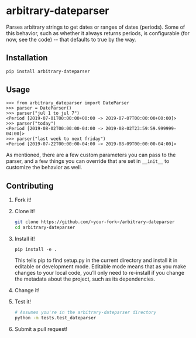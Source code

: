 # arbitrary-dateparser

Parses arbitrary strings to get dates or ranges of dates (periods). Some
of this behavior, such as whether it always returns periods, is configurable
(for now, see the code) -- that defaults to true by the way.

## Installation

```bash
pip install arbitrary-dateparser
```
  
## Usage
```
>>> from arbitrary_dateparser import DateParser
>>> parser = DateParser()
>>> parser("jul 1 to jul 7")
<Period [2019-07-01T00:00:00+00:00 -> 2019-07-07T00:00:00+00:00]>
>>> parser("today")
<Period [2019-08-02T00:00:00-04:00 -> 2019-08-02T23:59:59.999999-04:00]>
>>> parser("last week to next friday")
<Period [2019-07-22T00:00:00-04:00 -> 2019-08-09T00:00:00-04:00]>
```

As mentioned, there are a few custom parameters you can pass to the parser, 
and a few things you can override that are set in `__init__` to customize the 
behavior as well.

## Contributing

1) Fork it!
2) Clone it!
      ```bash
      git clone https://github.com/<your-fork>/arbitrary-dateparser
      cd arbitrary-dateparser
      ```
3) Install it!
      ```
      pip install -e .
      ```
      This tells pip to find setup.py in the current directory and install it in 
      editable or development mode. Editable mode means that as you make changes 
      to your local code, you’ll only need to re-install if you change the 
      metadata about the project, such as its dependencies.
  
4) Change it!

5) Test it!
      ```bash
      # Assumes you're in the arbitrary-dateparser directory
      python -m tests.test_dateparser
      ```
 
6) Submit a pull request!
